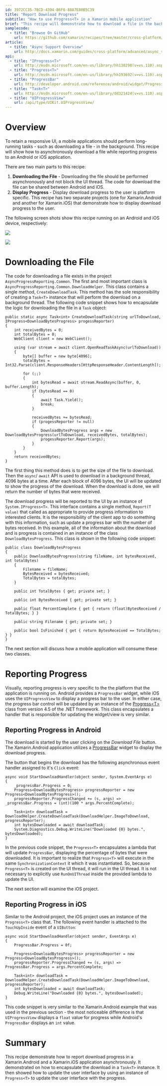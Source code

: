 ```yaml
---
id: 3972CC35-7BCD-4394-B6F6-88A7E80B5C39
title: "Report Download Progress"
subtitle: "How to use Progress<T> in a Xamarin mobile application"
brief: "This recipe will demonstrate how to download a file in the background and report the download progress to the end user."
samplecode:
  - title: "Browse On GitHub" 
    url: https://github.com/xamarin/recipes/tree/master/cross-platform/networking/download_progress
article:
  - title: "Async Support Overview" 
    url: http://docs.xamarin.com/guides/cross-platform/advanced/async_support_overview/
api:
  - title: "IProgress<T>" 
    url: http://msdn.microsoft.com/en-us/library/hh138298(v=vs.110).aspx
  - title: "Progress<T>" 
    url: http://msdn.microsoft.com/en-us/library/hh193692(v=vs.110).aspx
  - title: "ProgressBar" 
    url: http://developer.android.com/reference/android/widget/ProgressBar.html
  - title: "Task<T>" 
    url: http://msdn.microsoft.com/en-us/library/dd321424(v=vs.110).aspx
  - title: "UIProgressView" 
    url: /api/type/UIKit.UIProgressView/
---
```


<a name="Overview" class="injected"></a>


# Overview

To retain a responsive UI, a mobile applications should perform long-running tasks - such as downloading a file -  in the background. This recipe will show how to asynchronously download a file while reporting progress to an Android or iOS application.

There are two main parts to this recipe:

1.  **Downloading the File** - Downloading the file should be performed asynchronously and not block the UI thread. The code for download the file can be shared between Android and iOS.
1.  **Display Progress** - Display download progress to the user is platform specific. This recipe has two separate projects (one for Xamarin.Android and another for Xamarin.iOS) that demonstrate how to display download progress to the user.


The following screen shots show this recipe running on an Android and iOS device, respectively:

 ![](Images/android-screenshot.png)

 ![](Images/4844688.png)

 <a name="Downloading the File" class="injected"></a>


# Downloading the File

The code for downloading a file exists in the project `AsyncProgressReporting.Common`. The first and most important class is `AsyncProgressReporting.Common.DownloadHelper`. This class contains a single method, `CreateDownloadTask`. This method has the sole responsibility of creating a `Task<T>` instance that will perform the download on a background thread. The following code snippet shows how to encapsulate the logic for downloading the file in a `Task` object:

```
public static async Task<int> CreateDownloadTask(string urlToDownload, IProgress<DownloadBytesProgress> progessReporter)
{
	int receivedBytes = 0;
	int totalBytes = 0;
	WebClient client = new WebClient();

	using (var stream = await client.OpenReadTaskAsync(urlToDownload))
	{
		byte[] buffer = new byte[4096];
		totalBytes = Int32.Parse(client.ResponseHeaders[HttpResponseHeader.ContentLength]);

		for (;;)
		{
			int bytesRead = await stream.ReadAsync(buffer, 0, buffer.Length);
			if (bytesRead == 0)
			{
				await Task.Yield();
				break;
			}

			receivedBytes += bytesRead;
			if (progessReporter != null)
			{
				DownloadBytesProgress args = new DownloadBytesProgress(urlToDownload, receivedBytes, totalBytes);
				progessReporter.Report(args);
			}
		}
	}
	return receivedBytes;
}
```

The first thing this method does is to get the size of the file to download. Then the `async`/ `await` API is used to download in a background thread, 4096 bytes at a time. After each block of 4096 bytes, the UI will be updated to show the progress of the download. When the download is done, we will return the number of bytes that were received.

The download progress will be reported to the UI by an instance of `System.IProgress<T>`. This interface contains a single method, `Report(T value)` that called as appropriate to provide progress information to interested clients. It is the responsibility of the client app to do something with this information, such as update a progress bar with the number of bytes received. In this example, all of the information about the download and is progress is contained in an instance of the class `DownloadBytesProgress`. This class is shown in the following code snippet:

```
public class DownloadBytesProgress
{
	public DownloadBytesProgress(string fileName, int bytesReceived, int totalBytes)
	{
		Filename = fileName;
		BytesReceived = bytesReceived;
		TotalBytes = totalBytes;
	}

	public int TotalBytes { get; private set; }

	public int BytesReceived { get; private set; }

	public float PercentComplete { get { return (float)BytesReceived / TotalBytes; } }

	public string Filename { get; private set; }

	public bool IsFinished { get { return BytesReceived == TotalBytes; } }
}
```

The next section will discuss how a mobile application will consume these two classes.

 <a name="Downloading and Reporting" class="injected"></a>


# Reporting Progress

Visually, reporting progress is very specific to the the platform that the application is running on. Android provides a `ProgressBar` widget, while iOS uses the `UIProgressView` to display a progress bar to the user. In either case, the progress bar control will be updated by an instance of the [Progress&lt;T&gt;](http://msdn.microsoft.com/en-us/library/hh193692(v=vs.110).aspx) class from version 4.5 of the .NET framework. This class encapsulates a handler that is responsible for updating the widget/view is very similar.

 <a name="Reporting Progress in Android" class="injected"></a>


## Reporting Progress in Android

The download is started by the user clicking on the *Download File* button. The Xamarin.Android application utilizes a [ProgressBar](http://developer.android.com/reference/android/widget/ProgressBar.html) widget to display the download progress.

The button that begins the download has the following asynchronous event handler assigned to it's `Click` event:

```
async void StartDownloadHandler(object sender, System.EventArgs e)
{
    _progressBar.Progress = 0;
    Progress<DownloadBytesProgress> progressReporter = new Progress<DownloadBytesProgress>();
    progressReporter.ProgressChanged += (s, args) => _progressBar.Progress = (int)(100 * args.PercentComplete);

    Task<int> downloadTask = DownloadHelper.CreateDownloadTask(DownloadHelper.ImageToDownload, progressReporter);
    int bytesDownloaded = await downloadTask;
    System.Diagnostics.Debug.WriteLine("Downloaded {0} bytes.", bytesDownloaded);
}
```

In the previous code snippet, the `Progress<T>` encapsulates a lambda that will update `ProgressBar`, displaying the percentage of bytes that were downloaded. It is important to realize that `Progress<T>` will execute in the same `SynchronizationContext` it which it was instantiated. So, because `Progress<T>` is created on the UI thread, it will run in the UI thread. It is not necessary to explicitly use `RunOnUIThread` inside the provided lambda to update the UI.

The next section will examine the iOS project.

 <a name="iOS" class="injected"></a>


## Reporting Progress in iOS

Similar to the Android project, the iOS project uses an instance of the `Progress<T>` class that. The following event handler is attached to the `TouchUpInside` event of a `UIButton`:

```
async void StartDownloadHandler(object sender, EventArgs e)
{
	ProgressBar.Progress = 0f;

	Progress<DownloadBytesProgress> progressReporter = new Progress<DownloadBytesProgress>();
	progressReporter.ProgressChanged += (s, args) => ProgressBar.Progress = args.PercentComplete;

	Task<int> downloadTask = DownloadHelper.CreateDownloadTask(DownloadHelper.ImageToDownload, progressReporter);
	int bytesDownloaded = await downloadTask;
	Debug.WriteLine("Downloaded {0} bytes.", bytesDownloaded);
}
```

This code snippet is very similar to the Xamarin.Android example that was used in the previous section - the most noticeable difference is that `UIProgressView` displays a `float` value for progress while Android's `ProgressBar` displays an `int` value.

 <a name="Summary" class="injected"></a>


# Summary

This recipe demonstrate how to report download progress in a Xamarin.Android and a Xamarin.iOS application asynchronously. It demonstrated on how to encapsulate the download in a `Task<T>` instance. It then showed how to update the user interface by using an instance of `Progress<T>` to update the user interface with the progress.

